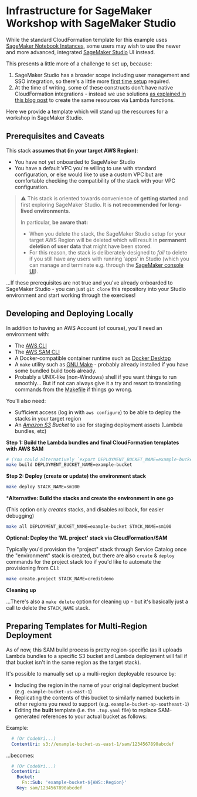 # Infrastructure for SageMaker Workshop with SageMaker Studio

While the standard CloudFormation template for this example uses [SageMaker Notebook Instances](https://docs.aws.amazon.com/sagemaker/latest/dg/nbi.html), some users may wish to use the newer and more advanced, integrated [SageMaker Studio](https://docs.aws.amazon.com/sagemaker/latest/dg/studio.html) UI instead.

This presents a little more of a challenge to set up, because:

1. SageMaker Studio has a broader scope including user management and SSO integration, so there's a little more [first time setup](https://docs.aws.amazon.com/sagemaker/latest/dg/gs-studio-onboard.html) required.
2. At the time of writing, some of these constructs don't have native CloudFormation integrations - instead we use solutions [as explained in this blog post](https://aws.amazon.com/blogs/machine-learning/creating-amazon-sagemaker-studio-domains-and-user-profiles-using-aws-cloudformation/) to create the same resources via Lambda functions.

Here we provide a template which will stand up the resources for a workshop in SageMaker Studio.

## Prerequisites and Caveats

This stack **assumes that (in your target AWS Region)**:

- You have not yet onboarded to SageMaker Studio
- You have a default VPC you're willing to use with standard configuration, or else would like to use a custom VPC but are comfortable checking the compatibility of the stack with your VPC configuration.

> ⚠️ This stack is oriented towards convenience of **getting started** and first exploring SageMaker Studio. It is **not recommended for long-lived environments**.
>
> In particular, **be aware that:**
>
> - When you delete the stack, the SageMaker Studio setup for your target AWS Region will be deleted which will result in **permanent deletion of user data** that might have been stored.
> - For this reason, the stack is deliberately designed to *fail* to delete if you still have any users with running 'apps' in Studio (which you can manage and terminate e.g. through the [SageMaker console UI](https://console.aws.amazon.com/sagemaker/home?#/studio)).

...If these prerequisites are not true and you've already onboarded to SageMaker Studio - you can just `git clone` this repository into your Studio environment and start working through the exercises!

## Developing and Deploying Locally

In addition to having an AWS Account (of course), you'll need an environment with:

- The [AWS CLI](https://aws.amazon.com/cli/)
- The [AWS SAM CLI](https://docs.aws.amazon.com/serverless-application-model/latest/developerguide/serverless-sam-cli-install.html)
- A Docker-compatible container runtime such as [Docker Desktop](https://www.docker.com/products/docker-desktop)
- A `make` utility such as [GNU Make](https://www.gnu.org/software/make/) - probably already installed if you have some bundled build tools already.
- Probably a UNIX-like (non-Windows) shell if you want things to run smoothly... But if not can always give it a try and resort to translating commands from the [Makefile](Makefile) if things go wrong.

You'll also need:

- Sufficient access (log in with `aws configure`) to be able to deploy the stacks in your target region
- An *[Amazon S3](https://s3.console.aws.amazon.com/s3/home) Bucket* to use for staging deployment assets (Lambda bundles, etc)

**Step 1: Build the Lambda bundles and final CloudFormation templates with AWS SAM**

```sh
# (You could alternatively `export DEPLOYMENT_BUCKET_NAME=example-bucket` as an environment variable)
make build DEPLOYMENT_BUCKET_NAME=example-bucket
```

**Step 2: Deploy (create or update) the environment stack**

```sh
make deploy STACK_NAME=sm100
```

***Alternative: Build the stacks and create the environment in one go**

(This option only *creates* stacks, and disables rollback, for easier debugging)

```sh
make all DEPLOYMENT_BUCKET_NAME=example-bucket STACK_NAME=sm100
```

**Optional: Deploy the 'ML project' stack via CloudFormation/SAM**

Typically you'd provision the "project" stack through Service Catalog once the "environment" stack is created, but there are also `create` & `deploy` commands for the project stack too if you'd like to automate the provisioning from CLI:

```sh
make create.project STACK_NAME=creditdemo
```

**Cleaning up**

...There's also a `make delete` option for cleaning up - but it's basically just a call to delete the `STACK_NAME` stack.

## Preparing Templates for Multi-Region Deployment

As of now, this SAM build process is pretty region-specific (as it uploads Lambda bundles to a specific S3 bucket and Lambda deployment will fail if that bucket isn't in the same region as the target stack).

It's possible to manually set up a multi-region deployable resource by:

- Including the region in the name of your original deployment bucket (e.g. `example-bucket-us-east-1`)
- Replicating the contents of this bucket to similarly named buckets in other regions you need to support (e.g. `example-bucket-ap-southeast-1`)
- Editing the **built** template (i.e. the `.tmp.yaml` file) to replace SAM-generated references to your actual bucket as follows:

Example:

```yaml
  # (Or CodeUri...)
  ContentUri: s3://example-bucket-us-east-1/sam/1234567890abcdef
```

...becomes:

```yaml
  # (Or CodeUri...)
  ContentUri:
    Bucket:
      Fn::Sub: 'example-bucket-${AWS::Region}'
    Key: sam/1234567890abcdef
```

